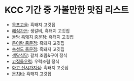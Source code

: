 # KCC 기간 중 가볼만한 맛집 리스트
- [목포고을](https://www.google.co.kr/maps/place/%EB%AA%A9%ED%8F%AC%EA%B3%A0%EC%9D%84/data=!4m5!3m4!1s0x350c5aeb27641969:0xa4414f4fab02d37d!8m2!3d33.2583568!4d126.40723?hl=ko): 흑돼지 고깃집
- [해심가든](https://www.google.co.kr/maps/place/%ED%95%B4%EC%8B%AC%EA%B0%80%EB%93%A0/data=!3m1!4b1!4m5!3m4!1s0x350c5a98169f033d:0x30b8036e7e78b20c!8m2!3d33.2519011!4d126.4266075?hl=ko): 생갈비, 흑돼지 고깃집
- [돌담 흑돼지 중문점](https://www.google.co.kr/maps/place/%EB%8F%8C%EB%8B%B4%ED%9D%91%EB%8F%BC%EC%A7%80%EC%A4%91%EB%AC%B8/data=!3m1!4b1!4m5!3m4!1s0x350c5b2637106941:0xac136c0158a83422!8m2!3d33.2577671!4d126.4132332?hl=ko): 흑돼지 고깃집
- [돈이랑 중문점](https://www.google.co.kr/maps/place/%EB%8F%88%EC%9D%B4%EB%9E%91+%EC%A4%91%EB%AC%B8%EC%A0%90/data=!3m1!4b1!4m5!3m4!1s0x350c5ae9f1dea4d9:0x9d1a80d5ac88a2f2!8m2!3d33.2576213!4d126.4090089?hl=ko): 흑돼지 고깃집
- [숙성도 중문점](https://www.google.co.kr/maps/place/%EC%88%99%EC%84%B1%EB%8F%84/data=!3m1!4b1!4m5!3m4!1s0x350c5b4dbc40f4af:0x2d699c4abde76e3e!8m2!3d33.2582177!4d126.4076363?hl=ko): 흑돼지 고깃집
- [색달식당](https://www.google.co.kr/maps/place/%EC%83%89%EB%8B%AC%EC%8B%9D%EB%8B%B9+%EC%A4%91%EB%AC%B8%ED%86%B5%EA%B0%88%EC%B9%98%EC%A1%B0%EB%A6%BC/data=!4m9!1m2!2m1!1z7IOJ64us7Iud64u5!3m5!1s0x350c45b08500f11d:0x34ec4f438a2040de!8m2!3d33.2418192!4d126.3863727!15sCgzsg4nri6zsi53ri7laDyIN7IOJ64usIOyLneuLuZIBEnNlYWZvb2RfcmVzdGF1cmFudOABAA?hl=ko): 갈치 조림&구이 정식
- [고집돌우럭](https://www.google.co.kr/maps/place/%EA%B3%A0%EC%A7%91%EB%8F%8C%EC%9A%B0%EB%9F%AD+%EC%A4%91%EB%AC%B8%EC%A0%90/data=!4m9!1m2!2m1!1z6rOg7KeR64-M7Jqw65-t!3m5!1s0x350c5bc5db6a6a23:0x5160b0db707dbd00!8m2!3d33.2580435!4d126.4167647!15sCg_qs6Dsp5Hrj4zsmrDrn61aEyIR6rOg7KeRIOuPjCDsmrDrn62SAQ9maXNoX3Jlc3RhdXJhbnTgAQA?hl=ko): 우럭조림 정식
- [화고 신시가지점](https://www.google.co.kr/maps/place/%ED%99%94%EA%B3%A0+%EC%8B%A0%EC%8B%9C%EA%B0%80%EC%A7%80%EC%A0%90/data=!4m5!3m4!1s0x350c51dccfe119f5:0x97d3cab6213f6285!8m2!3d33.2533624!4d126.5062742?hl=ko): 흑돼지 고깃집
- [문치비](https://www.google.co.kr/maps/place/%EB%AC%B8%EC%B9%98%EB%B9%84/data=!3m1!4b1!4m5!3m4!1s0x350c51720604b035:0xd6920c221fbc6d2a!8m2!3d33.2528626!4d126.506096?hl=ko): 흑돼지 고깃집
